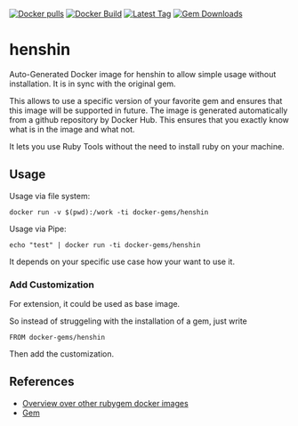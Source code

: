 [![Docker pulls](https://img.shields.io/docker/pulls/rubygem/henshin.svg)](https://hub.docker.com/r/rubygem/henshin/)
[![Docker Build](https://img.shields.io/docker/automated/rubygem/henshin.svg)](https://hub.docker.com/r/rubygem/henshin/)
[![Latest Tag](https://img.shields.io/github/tag/docker-rubygem/henshin.svg)](https://hub.docker.com/r/rubygem/henshin/)
[![Gem Downloads](https://img.shields.io/gem/dt/henshin.svg)](https://rubygems.org/gems/henshin/)
# henshin

Auto-Generated Docker image for henshin to allow simple usage without installation.
It is in sync with the original gem.

This allows to use a specific version of your favorite gem and ensures that this image will be supported in future.
The image is generated automatically from a github repository by Docker Hub.
This ensures that you exactly know what is in the image and what not.

It lets you use Ruby Tools without the need to install ruby on your machine.

## Usage

Usage via file system:

`docker run -v $(pwd):/work -ti docker-gems/henshin`

Usage via Pipe:

`echo "test" | docker run -ti docker-gems/henshin`

It depends on your specific use case how your want to use it.

### Add Customization

For extension, it could be used as base image.

So instead of struggeling with the installation of a gem, just write

`FROM docker-gems/henshin`

Then add the customization.

## References

 - [Overview over other rubygem docker images](https://github.com/thinkbot/docker-rubygem)
 - [Gem](https://rubygems.org/gems/henshin/)
